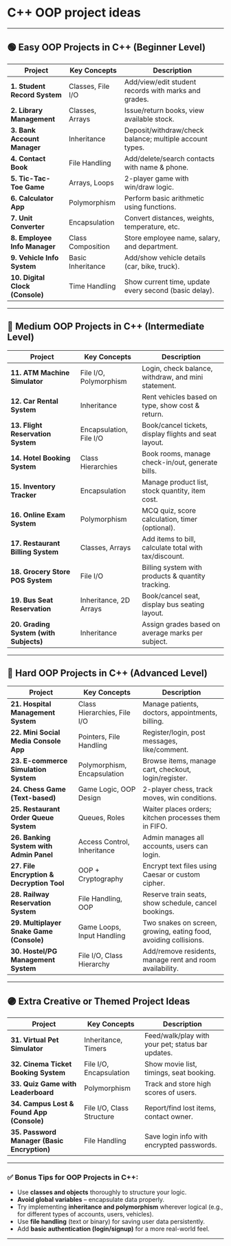 # **C++ OOP project ideas**

---

## 🟢 **Easy OOP Projects in C++ (Beginner Level)**

| Project                         | Key Concepts      | Description                                             |
| ------------------------------- | ----------------- | ------------------------------------------------------- |
| **1. Student Record System**    | Classes, File I/O | Add/view/edit student records with marks and grades.    |
| **2. Library Management**       | Classes, Arrays   | Issue/return books, view available stock.               |
| **3. Bank Account Manager**     | Inheritance       | Deposit/withdraw/check balance; multiple account types. |
| **4. Contact Book**             | File Handling     | Add/delete/search contacts with name & phone.           |
| **5. Tic-Tac-Toe Game**         | Arrays, Loops     | 2-player game with win/draw logic.                      |
| **6. Calculator App**           | Polymorphism      | Perform basic arithmetic using functions.               |
| **7. Unit Converter**           | Encapsulation     | Convert distances, weights, temperature, etc.           |
| **8. Employee Info Manager**    | Class Composition | Store employee name, salary, and department.            |
| **9. Vehicle Info System**      | Basic Inheritance | Add/show vehicle details (car, bike, truck).            |
| **10. Digital Clock (Console)** | Time Handling     | Show current time, update every second (basic delay).   |

---

## 🔵 **Medium OOP Projects in C++ (Intermediate Level)**

| Project                                | Key Concepts            | Description                                           |
| -------------------------------------- | ----------------------- | ----------------------------------------------------- |
| **11. ATM Machine Simulator**          | File I/O, Polymorphism  | Login, check balance, withdraw, and mini statement.   |
| **12. Car Rental System**              | Inheritance             | Rent vehicles based on type, show cost & return.      |
| **13. Flight Reservation System**      | Encapsulation, File I/O | Book/cancel tickets, display flights and seat layout. |
| **14. Hotel Booking System**           | Class Hierarchies       | Book rooms, manage check-in/out, generate bills.      |
| **15. Inventory Tracker**              | Encapsulation           | Manage product list, stock quantity, item cost.       |
| **16. Online Exam System**             | Polymorphism            | MCQ quiz, score calculation, timer (optional).        |
| **17. Restaurant Billing System**      | Classes, Arrays         | Add items to bill, calculate total with tax/discount. |
| **18. Grocery Store POS System**       | File I/O                | Billing system with products & quantity tracking.     |
| **19. Bus Seat Reservation**           | Inheritance, 2D Arrays  | Book/cancel seat, display bus seating layout.         |
| **20. Grading System (with Subjects)** | Inheritance             | Assign grades based on average marks per subject.     |

---

## 🔴 **Hard OOP Projects in C++ (Advanced Level)**

| Project                                   | Key Concepts                | Description                                                      |
| ----------------------------------------- | --------------------------- | ---------------------------------------------------------------- |
| **21. Hospital Management System**        | Class Hierarchies, File I/O | Manage patients, doctors, appointments, billing.                 |
| **22. Mini Social Media Console App**     | Pointers, File Handling     | Register/login, post messages, like/comment.                     |
| **23. E-commerce Simulation System**      | Polymorphism, Encapsulation | Browse items, manage cart, checkout, login/register.             |
| **24. Chess Game (Text-based)**           | Game Logic, OOP Design      | 2-player chess, track moves, win conditions.                     |
| **25. Restaurant Order Queue System**     | Queues, Roles               | Waiter places orders; kitchen processes them in FIFO.            |
| **26. Banking System with Admin Panel**   | Access Control, Inheritance | Admin manages all accounts, users can login.                     |
| **27. File Encryption & Decryption Tool** | OOP + Cryptography          | Encrypt text files using Caesar or custom cipher.                |
| **28. Railway Reservation System**        | File Handling, OOP          | Reserve train seats, show schedule, cancel bookings.             |
| **29. Multiplayer Snake Game (Console)**  | Game Loops, Input Handling  | Two snakes on screen, growing, eating food, avoiding collisions. |
| **30. Hostel/PG Management System**       | File I/O, Class Hierarchy   | Add/remove residents, manage rent and room availability.         |

---

## 🟣 **Extra Creative or Themed Project Ideas**

| Project                                     | Key Concepts              | Description                                       |
| ------------------------------------------- | ------------------------- | ------------------------------------------------- |
| **31. Virtual Pet Simulator**               | Inheritance, Timers       | Feed/walk/play with your pet; status bar updates. |
| **32. Cinema Ticket Booking System**        | File I/O, Encapsulation   | Show movie list, timings, seat booking.           |
| **33. Quiz Game with Leaderboard**          | Polymorphism              | Track and store high scores of users.             |
| **34. Campus Lost & Found App (Console)**   | File I/O, Class Structure | Report/find lost items, contact owner.            |
| **35. Password Manager (Basic Encryption)** | File Handling             | Save login info with encrypted passwords.         |

---

### ✅ Bonus Tips for OOP Projects in C++:

* Use **classes and objects** thoroughly to structure your logic.
* **Avoid global variables** – encapsulate data properly.
* Try implementing **inheritance and polymorphism** wherever logical (e.g., for different types of accounts, users, vehicles).
* Use **file handling** (text or binary) for saving user data persistently.
* Add **basic authentication (login/signup)** for a more real-world feel.

---
